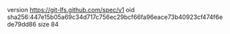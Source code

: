 version https://git-lfs.github.com/spec/v1
oid sha256:447e15b05a69c34d717c756ec29bcf66fa96eace73b40923cf474f6ede79dd86
size 84
